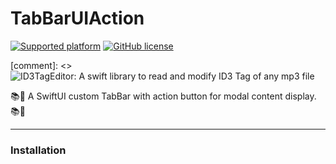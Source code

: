 # TabBarUIAction

[![Supported platform](https://img.shields.io/badge/platform-macOS%20%7C%20iOS%20%7C%20iPadOS-orange.svg)](https%3A%2F%2Fimg.shields.io%2Fbadge%2Fplatform-macOS%20%7C%20iOS%20%7C%20iPadOS-orange.svg)
[![GitHub license](https://img.shields.io/badge/license-MIT-blue.svg)](https://raw.githubusercontent.com/chicio/TabBarUIAction/master/LICENSE.md)

[comment]: <> ![ID3TagEditor: A swift library to read and modify ID3 Tag of any mp3 file](https://raw.githubusercontent.com/chicio/ID3TagEditor/master/Assets/icon-logo-background.png 
"ID3TagEditor: A swift library to read and modify ID3 Tag of any mp3 file")

📚📱 A SwiftUI custom TabBar with action button for modal content display. 📚📱

***

### Installation
